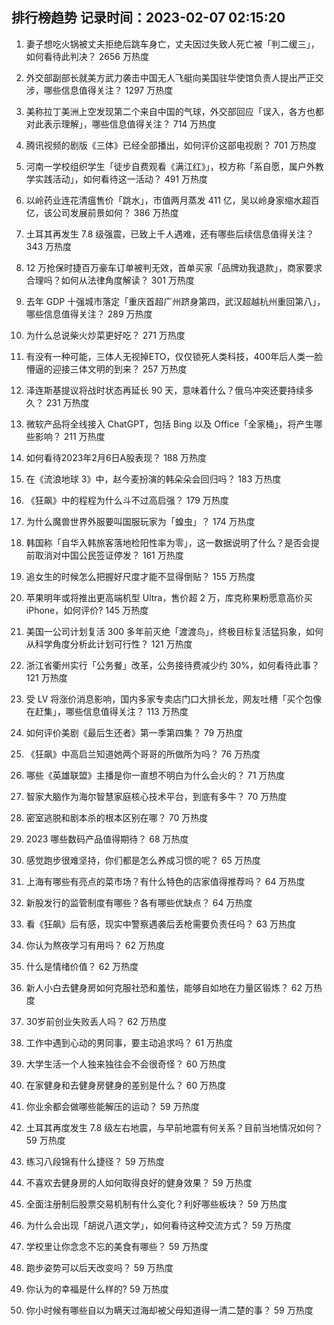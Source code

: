 
## 排行榜趋势 记录时间：2023-02-07 02:15:20
  
  1. 妻子想吃火锅被丈夫拒绝后跳车身亡，丈夫因过失致人死亡被「判二缓三」，如何看待此判决？ 2656 万热度
    
  2. 外交部副部长就美方武力袭击中国无人飞艇向美国驻华使馆负责人提出严正交涉，哪些信息值得关注？ 1297 万热度
    
  3. 美称拉丁美洲上空发现第二个来自中国的气球，外交部回应「误入，各方也都对此表示理解」，哪些信息值得关注？ 714 万热度
    
  4. 腾讯视频的剧版《三体》已经全部播出，如何评价这部电视剧？ 701 万热度
    
  5. 河南一学校组织学生「徒步自费观看《满江红》」，校方称「系自愿，属户外教学实践活动」，如何看待这一活动？ 491 万热度
    
  6. 以岭药业连花清瘟售价「跳水」，市值两月蒸发  411 亿，吴以岭身家缩水超百亿，该公司发展前景如何？ 386 万热度
    
  7. 土耳其再发生 7.8 级强震，已致上千人遇难，还有哪些后续信息值得关注？ 343 万热度
    
  8. 12 万抢保时捷百万豪车订单被判无效，首单买家「品牌劝我退款」，商家要求合理吗？如何从法律角度解读？ 301 万热度
    
  9. 去年 GDP 十强城市落定「重庆首超广州跻身第四，武汉超越杭州重回第八」，哪些信息值得关注？ 289 万热度
    
  10. 为什么总说柴火炒菜更好吃？ 271 万热度
    
  11. 有没有一种可能，三体人无视掉ETO，仅仅锁死人类科技，400年后人类一脸懵逼的迎接三体文明的到来？ 257 万热度
    
  12. 泽连斯基提议将战时状态再延长 90 天，意味着什么？俄乌冲突还要持续多久？ 231 万热度
    
  13. 微软产品将全线接入 ChatGPT，包括 Bing 以及 Office「全家桶」，将产生哪些影响？ 211 万热度
    
  14. 如何看待2023年2月6日A股表现？ 188 万热度
    
  15. 在《流浪地球 3》中，赵今麦扮演的韩朵朵会回归吗？ 183 万热度
    
  16. 《狂飙》中的程程为什么斗不过高启强？ 179 万热度
    
  17. 为什么魔兽世界外服要叫国服玩家为「蝗虫」？ 174 万热度
    
  18. 韩国称「自华入韩旅客落地检阳性率为零」，这一数据说明了什么？是否会提前取消对中国公民签证停发？ 161 万热度
    
  19. 追女生的时候怎么把握好尺度才能不显得倒贴？ 155 万热度
    
  20. 苹果明年或将推出更高端机型 Ultra，售价超 2 万，库克称果粉愿意高价买 iPhone，如何评价? 145 万热度
    
  21. 美国一公司计划复活 300 多年前灭绝「渡渡鸟」，终极目标复活猛犸象，如何从科学角度分析此计划可行性？ 121 万热度
    
  22. 浙江省衢州实行「公务餐」改革，公务接待费减少约 30%，如何看待此事？ 121 万热度
    
  23. 受 LV 将涨价消息影响，国内多家专卖店门口大排长龙，网友吐槽「买个包像在赶集」，哪些信息值得关注？ 113 万热度
    
  24. 如何评价美剧《最后生还者》第一季第四集？ 79 万热度
    
  25. 《狂飙》中高启兰知道她两个哥哥的所做所为吗？ 76 万热度
    
  26. 哪些《英雄联盟》主播是你一直想不明白为什么会火的？ 71 万热度
    
  27. 智家大脑作为海尔智慧家庭核心技术平台，到底有多牛？ 70 万热度
    
  28. 密室逃脱和剧本杀的根本区别在哪？ 70 万热度
    
  29. 2023 哪些数码产品值得期待？ 68 万热度
    
  30. 感觉跑步很难坚持，你们都是怎么养成习惯的呢？ 65 万热度
    
  31. 上海有哪些有亮点的菜市场？有什么特色的店家值得推荐吗？ 64 万热度
    
  32. 新股发行的监管制度有哪些？各有哪些优缺点？ 64 万热度
    
  33. 看《狂飙》后有感，现实中警察遇袭后丢枪需要负责任吗？ 63 万热度
    
  34. 你认为熬夜学习有用吗？ 62 万热度
    
  35. 什么是情绪价值？ 62 万热度
    
  36. 新人小白去健身房如何克服社恐和羞怯，能够自如地在力量区锻炼？ 62 万热度
    
  37. 30岁前创业失败丢人吗？ 62 万热度
    
  38. 工作中遇到心动的男同事，要主动追求吗？ 61 万热度
    
  39. 大学生活一个人独来独往会不会很奇怪？ 60 万热度
    
  40. 在家健身和去健身房健身的差别是什么？ 60 万热度
    
  41. 你业余都会做哪些能解压的运动？ 59 万热度
    
  42. 土耳其再度发生 7.8 级左右地震，与早前地震有何关系？目前当地情况如何？ 59 万热度
    
  43. 练习八段锦有什么捷径？ 59 万热度
    
  44. 不喜欢去健身房的人如何取得良好的健身效果？ 59 万热度
    
  45. 全面注册制后股票交易机制有什么变化？利好哪些板块？ 59 万热度
    
  46. 为什么会出现「胡说八道文学」，如何看待这种交流方式？ 59 万热度
    
  47. 学校里让你念念不忘的美食有哪些？ 59 万热度
    
  48. 跑步姿势可以后天改变吗？ 59 万热度
    
  49. 你认为的幸福是什么样的? 59 万热度
    
  50. 你小时候有哪些自以为瞒天过海却被父母知道得一清二楚的事？ 59 万热度
    